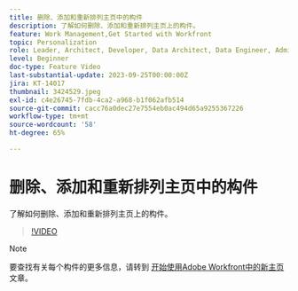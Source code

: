 ```yaml
---
title: 删除、添加和重新排列主页中的构件
description: 了解如何删除、添加和重新排列主页上的构件。
feature: Work Management,Get Started with Workfront
topic: Personalization
role: Leader, Architect, Developer, Data Architect, Data Engineer, Admin, User
level: Beginner
doc-type: Feature Video
last-substantial-update: 2023-09-25T00:00:00Z
jira: KT-14017
thumbnail: 3424529.jpeg
exl-id: c4e26745-7fdb-4ca2-a968-b1f062afb514
source-git-commit: cacc76a0dec27e7554eb0ac494d65a9255367226
workflow-type: tm+mt
source-wordcount: '58'
ht-degree: 65%

---
```


# 删除、添加和重新排列主页中的构件

了解如何删除、添加和重新排列主页上的构件。

>[!VIDEO](https://video.tv.adobe.com/v/3424529/?quality=12&learn=on)


>[!NOTE]
>
> 要查找有关每个构件的更多信息，请转到 [开始使用Adobe Workfront中的新主页](https://experienceleague.adobe.com/docs/workfront/using/basics/home/new-home/get-started-with-new-home.html?lang=en) 文章。

